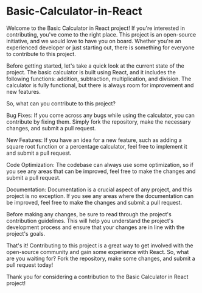 # Basic-Calculator-in-React

Welcome to the Basic Calculator in React project! If you're interested in contributing, you've come to the right place. This project is an open-source initiative, and we would love to have you on board. Whether you're an experienced developer or just starting out, there is something for everyone to contribute to this project.

Before getting started, let's take a quick look at the current state of the project. The basic calculator is built using React, and it includes the following functions: addition, subtraction, multiplication, and division. The calculator is fully functional, but there is always room for improvement and new features.

So, what can you contribute to this project?

<item> Bug Fixes: If you come across any bugs while using the calculator, you can contribute by fixing them. Simply fork the repository, make the necessary changes, and submit a pull request.

New Features: If you have an idea for a new feature, such as adding a square root function or a percentage calculator, feel free to implement it and submit a pull request.

Code Optimization: The codebase can always use some optimization, so if you see any areas that can be improved, feel free to make the changes and submit a pull request.

Documentation: Documentation is a crucial aspect of any project, and this project is no exception. If you see any areas where the documentation can be improved, feel free to make the changes and submit a pull request.

Before making any changes, be sure to read through the project's contribution guidelines. This will help you understand the project's development process and ensure that your changes are in line with the project's goals.

That's it! Contributing to this project is a great way to get involved with the open-source community and gain some experience with React. So, what are you waiting for? Fork the repository, make some changes, and submit a pull request today!

Thank you for considering a contribution to the Basic Calculator in React project!
